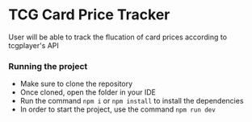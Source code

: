 # TCG Card Price Tracker

User will be able to track the flucation of card prices according to tcgplayer's API

### Running the project

-   Make sure to clone the repository
-   Once cloned, open the folder in your IDE
-   Run the command `npm i` or `npm install` to install the dependencies
-   In order to start the project, use the command `npm run dev`
